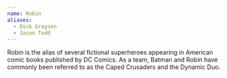```yaml
---
name: Robin
aliases:
  - Dick Grayson
  - Jason Todd
---
```


Robin is the alias of several fictional superheroes appearing in American comic books published by DC Comics. As a team, <Being>Batman</Being> and Robin have commonly been referred to as the Caped Crusaders and the Dynamic Duo.
